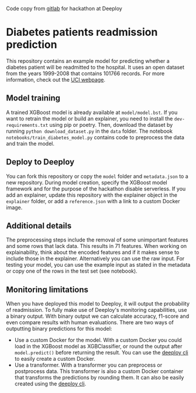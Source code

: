 Code copy from [gitlab](https://gitlab.com/deeploy-ml/sample-models/diabetes-prediction-hackathon) for hackathon at Deeploy

# Diabetes patients readmission prediction
This repository contains an example model for predicting whether a diabetes patient will be readmitted to the hospital. 
It uses an open dataset from the years 1999-2008 that contains 101766 records. 
For more information, check out the [UCI webpage](https://archive.ics.uci.edu/dataset/296/diabetes+130-us+hospitals+for+years+1999-2008).

## Model training
A trained XGBoost model is already available at `model/model.bst`. 
If you want to retrain the model or build an explainer, you need to install the `dev-requirements.txt` using pip or poetry. 
Then, download the dataset by running `python download_dataset.py` in the `data` folder. 
The notebook `notebooks/train_diabetes_model.py` contains code to preprocess the data and train the model. 

## Deploy to Deeploy
You can fork this repository or copy the `model` folder and `metadata.json` to a new repository. 
During model creation, specify the XGBoost model framework and for the purpose of the hackathon disable serverless.
If you add an explainer, update this repository with the explainer object in the `explainer` folder, or add a `reference.json` with a link to a custom Docker image.

## Additional details
The preprocessing steps include the removal of some unimportant features and some rows that lack data. This results in 71 features. When working on explainability, think about the encoded features and if it makes sense to include those in the explainer. Alternatively you can use the raw input.
For testing your model, you can use the example input as stated in the metadata or copy one of the rows in the test set (see notebook).

## Monitoring limitations
When you have deployed this model to Deeploy, it will output the probability of readmission. To fully make use of Deeploy's monitoring capabilities, use a binary output. With binary output we can calculate accuracy, f1-score and even compare results with human evaluations.
There are two ways of outputting binary predictions for this model:  
* Use a custom Docker for the model. With a custom Docker you could load in the XGBoost model as XGBClassifier, or round the output after `model.predict()` before returning the result. You can use the [deeploy cli](https://docs.deeploy.ml/next/python-client/cli) to easily create a custom Docker. 
* Use a transformer. With a transformer you can preprocess or postprocess data. This transformer is also a custom Docker container that transforms the predictions by rounding them. It can also be easily created using the [deeploy cli](https://docs.deeploy.ml/next/python-client/cli).

